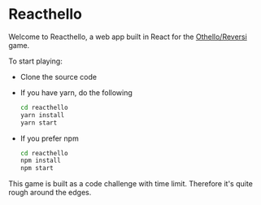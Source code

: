 # Reacthello

Welcome to Reacthello, a web app built in React for the [Othello/Reversi](http://www.othelloonline.org/) game.

To start playing:

- Clone the source code
- If you have yarn, do the following

  ```bash
  cd reacthello
  yarn install
  yarn start
  ```

- If you prefer npm

  ```bash
  cd reacthello
  npm install
  npm start
  ```

This game is built as a code challenge with time limit. Therefore it's quite 
rough around the edges.